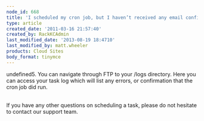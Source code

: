 ```yaml
---
node_id: 668
title: 'I scheduled my cron job, but I haven’t received any email confirmation. Did my task run correctly?'
type: article
created_date: '2011-03-16 21:57:40'
created_by: RackKCAdmin
last_modified_date: '2013-08-19 18:4710'
last_modified_by: matt.wheeler
products: Cloud Sites
body_format: tinymce
---
```


undefined5. You can navigate through FTP to your /logs directory. Here you can
access your task log which will list any errors, or confirmation that
the cron job did run.

\
 If you have any other questions on scheduling a task, please do not
hesitate to contact our support team.

